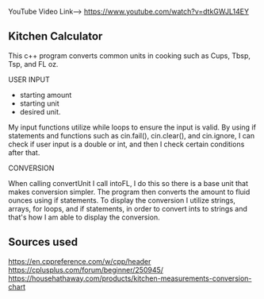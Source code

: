 YouTube Video Link--> https://www.youtube.com/watch?v=dtkGWJL14EY


Kitchen Calculator 
---------------------
This c++ program converts common units in cooking such as Cups, Tbsp, Tsp, and FL oz.


USER INPUT  
  - starting amount
  - starting unit
  - desired unit.

My input functions utilize while loops to ensure the input is valid. By using if statements and functions such as cin.fail(), cin.clear(), and cin.ignore, I can check if user input is a double or int, and then I check certain conditions after that. 

CONVERSION

When calling convertUnit I call intoFL, I do this so there is a base unit that makes conversion simpler. 
The program then converts the amount to fluid ounces using if statements. 
To display the conversion I utilize strings, arrays, for loops, and if statements, in order to convert ints to strings and that's how I am able to display the conversion.  


Sources used
------------------
https://en.cppreference.com/w/cpp/header
https://cplusplus.com/forum/beginner/250945/
https://househathaway.com/products/kitchen-measurements-conversion-chart

